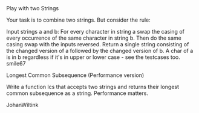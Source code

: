   	



­

  	
Play with two Strings

Your task is to combine two strings. But consider the rule:

Input strings a and b: For every character in string a swap the casing of every occurrence of the same character in string b. Then do the same casing swap with the inputs reversed. Return a single string consisting of the changed version of a followed by the changed version of b. A char of a is in b regardless if it's in upper or lower case - see the testcases too.
smile67
­

  	
Longest Common Subsequence (Performance version)

Write a function lcs that accepts two strings and returns their longest common subsequence as a string. Performance matters.

JohanWiltink